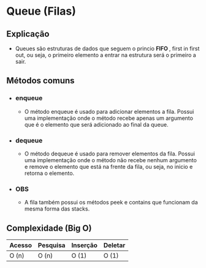 # Queue (Filas)

## Explicação
- Queues são estruturas de dados que seguem o princio <b> FIFO </b>, first in first out, ou seja, o primeiro elemento a entrar na estrutura será o primeiro a sair.

## Métodos comuns

- ### enqueue
    - O método enqueue é usado para adicionar elementos a fila. Possui uma implementação onde o método recebe apenas um argumento que é o elemento que será adicionado ao final da queue.

- ### dequeue
    - O método dequeue é usado para remover elementos da fila. Possui uma implementação onde o método não recebe nenhum argumento e remove o elemento que está na frente da fila, ou seja, no inicio e retorna o elemento.

- ### OBS
    - A fila também possui os métodos peek e contains que funcionam da mesma forma das stacks.

## Complexidade (Big O)

|   Acesso        |   Pesquisa      |   Inserção       |  Deletar      |
| -------------   | -------------   | -------------    | ------------- |
|   O (n)         |   O (n)         |   O (1)          |    O (1)      |